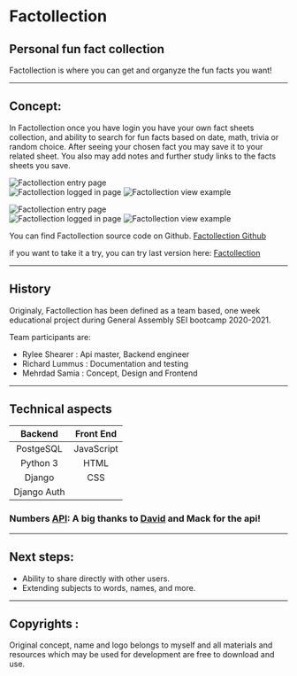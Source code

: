 # Factollection
## Personal fun fact collection

Factollection is where you can get and organyze the fun facts you want!

---

## Concept: 
In Factollection once you have login you have your own fact sheets collection, and ability to search for fun facts based on date, math, trivia or random choice. After seeing your chosen fact you may save it to your related sheet. You also may add notes and further study links to the facts sheets you save.


![Factollection entry page](https://imgur.com/T4jS9iH.png)  
![Factollection logged in page](https://imgur.com/vgeDJPA.png)
![Factollection view example](https://i.imgur.com/kOt9otf.png)  


![Factollection entry page](https://imgur.com/T4jS9iH.png)  
![Factollection logged in page](https://imgur.com/vgeDJPA.png)
![Factollection view example](https://i.imgur.com/kOt9otf.png)  


You can find Factollection source code on Github.
[Factollection Github](https://github.com/SamiaMehrdad/Factollection.git)

if you want to take it a try, you can try last version here: [Factollection](https://factollection.herokuapp.com/)

---

## History

Originaly, Factollection has been defined as a team based, one week educational project during General Assembly SEI bootcamp 2020-2021. <br>

Team participants are: <br>
* Rylee Shearer : Api master, Backend engineer<br>
* Richard Lummus : Documentation and testing<br>
* Mehrdad Samia : Concept, Design and Frontend<br>

---
## Technical aspects 

|   Backend   |  Front End  |
|:-----------:|:-----------:|
| PostgeSQL   | JavaScript  |
| Python 3    | HTML        |
| Django      | CSS         |
| Django Auth |             |


### Numbers [API](http://numbersapi.com/#42):  A big thanks to [David](http://david-hu.com/2012/03/05/announcing-numbers-api.html) and Mack for the api!

---

## Next steps:

* Ability to share directly with other users.
* Extending subjects to words, names, and more.

---

## Copyrights :
Original concept, name and logo belongs to myself and all materials and resources which may be used for development are free to download and use.
</center>
